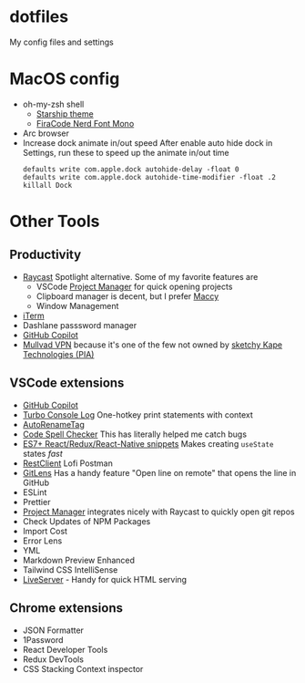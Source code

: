 # dotfiles
My config files and settings

# MacOS config 
- oh-my-zsh shell
  - [Starship theme](https://starship.rs/guide/)
  - [FiraCode Nerd Font Mono](https://www.nerdfonts.com/font-downloads)
- Arc browser
- Increase dock animate in/out speed
  After enable auto hide dock in Settings, run these to speed up the animate in/out time 
  ```
  defaults write com.apple.dock autohide-delay -float 0
  defaults write com.apple.dock autohide-time-modifier -float .2
  killall Dock
  ```

# Other Tools 
## Productivity 
- [Raycast](https://www.raycast.com/) Spotlight alternative. Some of my favorite features are 
  - VSCode [Project Manager](https://www.raycast.com/MarkusLanger/vscode-project-manager) for quick opening projects 
  - Clipboard manager is decent, but I prefer [Maccy](https://maccy.app/)
  - Window Management
- [iTerm](https://iterm2.com/)
- Dashlane passsword manager
- [GitHub Copilot](https://copilot.github.com/)
- [Mullvad VPN](https://mullvad.net/) because it's one of the few not owned by [sketchy Kape Technologies (PIA)](https://restoreprivacy.com/kape-technologies-owns-expressvpn-cyberghost-pia-zenmate-vpn-review-sites/) 

## VSCode extensions 
- [GitHub Copilot](https://copilot.github.com/) 
- [Turbo Console Log](https://marketplace.visualstudio.com/items?itemName=ChakrounAnas.turbo-console-log) One-hotkey print statements with context
- [AutoRenameTag](https://marketplace.visualstudio.com/items?itemName=formulahendry.auto-rename-tag)
- [Code Spell Checker](https://marketplace.visualstudio.com/items?itemName=streetsidesoftware.code-spell-checker) This has literally helped me catch bugs
- [ES7+ React/Redux/React-Native snippets](https://marketplace.visualstudio.com/items?itemName=dsznajder.es7-react-js-snippets) Makes creating `useState` states _fast_
- [RestClient](https://marketplace.visualstudio.com/items?itemName=humao.rest-client) Lofi Postman 
- [GitLens](https://marketplace.visualstudio.com/items?itemName=eamodio.gitlens) Has a handy feature "Open line on remote" that opens the line in GitHub 
- ESLint 
- Prettier
- [Project Manager](https://marketplace.visualstudio.com/items?itemName=alefragnani.project-manager) integrates nicely with Raycast to quickly open git repos
- Check Updates of NPM Packages
- Import Cost
- Error Lens
- YML
- Markdown Preview Enhanced
- Tailwind CSS IntelliSense
- [LiveServer](https://marketplace.visualstudio.com/items?itemName=ritwickdey.LiveServer) - Handy for quick HTML serving 


## Chrome extensions 
- JSON Formatter
- 1Password
- React Developer Tools
- Redux DevTools
- CSS Stacking Context inspector
